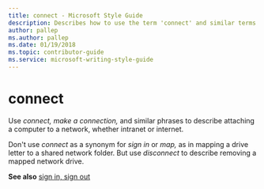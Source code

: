 ```yaml
---
title: connect - Microsoft Style Guide
description: Describes how to use the term 'connect' and similar terms in Microsoft content for attaching a computer to a network.
author: pallep
ms.author: pallep
ms.date: 01/19/2018
ms.topic: contributor-guide
ms.service: microsoft-writing-style-guide
---
```


# connect

Use *connect, make a connection,* and similar phrases to describe attaching a computer to a network, whether intranet or internet.

Don't use *connect* as a synonym for *sign in* or *map,* as in mapping a drive letter to a shared network folder. But use *disconnect* to describe removing a mapped network drive.

**See also**  [sign in, sign out](~/a-z-word-list-term-collections/s/sign-in-sign-out.md)
